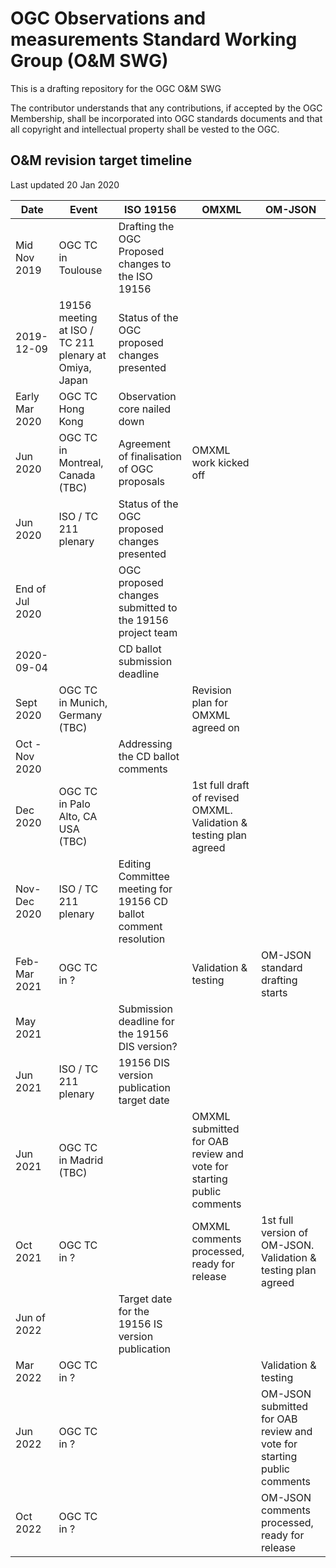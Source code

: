 # OGC Observations and measurements Standard Working Group (O&M SWG)
This is a drafting repository for the OGC O&amp;M SWG

The contributor understands that any contributions, if accepted by the OGC Membership, shall be incorporated into OGC standards documents and that all copyright and intellectual property shall be vested to the OGC.

## O&M revision target timeline
Last updated 20 Jan 2020

| Date        | Event | ISO 19156                     | OMXML | OM-JSON |
| ------------|-------|------------------------------ |-------|---------|
| Mid Nov 2019  | OGC TC in Toulouse | Drafting the OGC Proposed changes to the ISO 19156 ||
| 2019-12-09    | 19156 meeting at ISO / TC 211 plenary at Omiya, Japan     |Status of the OGC proposed  changes presented||
| Early Mar 2020 | OGC TC Hong Kong | Observation core nailed down | | |
| Jun 2020 | OGC TC in Montreal, Canada (TBC) | Agreement of finalisation of OGC proposals |OMXML work kicked off|  |
| Jun 2020   | ISO / TC 211 plenary  | Status of the OGC proposed changes presented |
| End of Jul 2020  | | OGC proposed changes submitted to the 19156 project team|
| 2020-09-04  | | CD ballot submission deadline |
| Sept 2020 | OGC TC in Munich, Germany (TBC) | | Revision plan for OMXML agreed on|
| Oct - Nov 2020 | | Addressing the CD ballot comments |
| Dec 2020 | OGC TC in Palo Alto, CA USA (TBC) | | 1st full draft of revised OMXML. Validation & testing plan agreed|
| Nov-Dec 2020 | ISO / TC 211 plenary | Editing Committee meeting for 19156 CD ballot comment resolution |
| Feb-Mar 2021 | OGC TC in ? | |Validation & testing |OM-JSON standard drafting starts
| May 2021 | | Submission deadline for the 19156 DIS version? |
| Jun 2021 | ISO / TC 211 plenary  | 19156 DIS version publication target date |
| Jun 2021 | OGC TC in Madrid (TBC) | | OMXML submitted for OAB review and vote for starting public comments| |
| Oct 2021 | OGC TC in ? | |OMXML comments processed, ready for release| 1st full version of OM-JSON. Validation & testing plan agreed|
| Jun of 2022 | |Target date for the 19156 IS version publication |
| Mar 2022 | OGC TC in ? | || Validation & testing|
| Jun 2022 | OGC TC in ? ||| OM-JSON submitted for OAB review and vote for starting public comments
| Oct 2022 | OGC TC in ? ||| OM-JSON comments processed, ready for release
